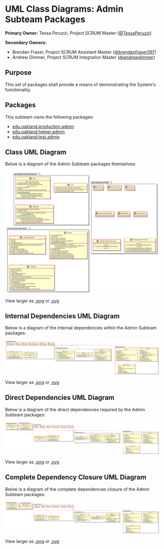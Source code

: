# UML Class Diagrams: Admin Subteam Packages

**Primary Owner:** Tessa Peruzzi, Project SCRUM Master ([@TessaPeruzzi](https://github.com/TessaPeruzzi/))

**Secondary Owners:**

- Brendan Fraser, Project SCRUM Assistant Master ([@brendanfraser597](https://github.com/brendanfraser597/))
- Andrew Dimmer, Project SCRUM Integration Master ([@andrewdimmer](https://github.com/andrewdimmer/))

## Purpose

This set of packages shall provide a means of demonstrating the System's functionality.

## Packages

This subteam owns the following packages:

- [edu.oakland.production.admin](production)
- [edu.oakland.helper.admin](helper)
- [edu.oakland.test.admin](test)

## Class UML Diagram

Below is a diagram of the Admin Subteam packages themselves:

![Admin Subteam packages](./AdminPackages.svg)

View larger as [.png](./AdminPackages.png) or [.svg](./AdminPackages.svg)

## Internal Dependencies UML Diagram

Below is a diagram of the internal dependencies within the Admin Subteam packages:

![Admin Subteam packages Internal Dependencies](./AdminPackages_InternalDependencies.svg)

View larger as [.png](./AdminPackages_InternalDependencies.png) or [.svg](./AdminPackages_InternalDependencies.svg)

## Direct Dependencies UML Diagram

Below is a diagram of the direct dependencies required by the Admin Subteam packages:

![Admin Subteam packages Direct Dependencies](./AdminPackages_DirectDependencies.svg)

View larger as [.png](./AdminPackages_DirectDependencies.png) or [.svg](./AdminPackages_DirectDependencies.svg)

## Complete Dependency Closure UML Diagram

Below is a diagram of the complete dependencies closure of the Admin Subteam packages:

![Admin Subteam packages Dependency Closure](./AdminPackages_Closure.svg)

View larger as [.png](./AdminPackages_Closure.png) or [.svg](./AdminPackages_Closure.svg)
